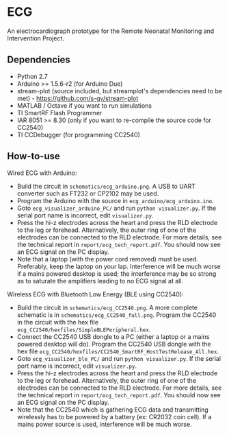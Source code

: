 ECG
===

An electrocardiograph prototype for the Remote Neonatal Monitoring and Intervention Project.

Dependencies
------------

- Python 2.7
- Arduino >= 1.5.6-r2 (for Arduino Due)
- stream-plot (source included, but streamplot's dependencies need to be met) - https://github.com/s-gv/stream-plot
- MATLAB / Octave if you want to run simulations
- TI SmartRF Flash Programmer
- IAR 8051 >= 8.30 (only if you want to re-compile the source code for CC2540)
- TI CCDebugger (for programming CC2540)

How-to-use
----------

Wired ECG with Arduino:

- Build the circuit in `schematics/ecg_arduino.png`. A USB to UART converter such as FT232 or CP2102 may be used.
- Program the Arduino with the source in `ecg_arduino/ecg_arduino.ino`.
- Goto `ecg_visualizer_arduino_PC/` and run `python visualizer.py`. If the serial port name is incorrect, edit `visualizer.py`.
- Press the hi-z electrodes across the heart and press the RLD electrode to the leg or forehead. Alternatively, the outer ring of one of the electrodes can be connected to the RLD electrode. For more details, see the technical report in `report/ecg_tech_report.pdf`. You should now see an ECG signal on the PC display.
- Note that a laptop (with the power cord removed) must be used. Preferably, keep the laptop on your lap. Interference will be much worse if a mains powered desktop is used; the interference may be so strong as to saturate the amplifiers leading to no ECG signal at all.

Wireless ECG with Bluetooth Low Energy (BLE using CC2540):

- Build the circuit in `schematics/ecg_CC2540.png`. A more complete schematic is in `schematics/ecg_CC2540_full.png`. Program the CC2540 in the circuit with the hex file `ecg_CC2540/hexfiles/SimpleBLEPeripheral.hex`.
- Connect the CC2540 USB dongle to a PC (either a laptop or a mains powered desktop will do). Program the CC2540 USB dongle with the hex file `ecg_CC2540/hexfiles/CC2540_SmartRF_HostTestRelease_All.hex`.
- Goto `ecg_visualizer_ble_PC/` and run `python visualizer.py`. If the serial port name is incorrect, edit `visualizer.py`.
- Press the hi-z electrodes across the heart and press the RLD electrode to the leg or forehead. Alternatively, the outer ring of one of the electrodes can be connected to the RLD electrode. For more details, see the technical report in `report/ecg_tech_report.pdf`. You should now see an ECG signal on the PC display.
- Note that the CC2540 which is gathering ECG data and transmitting wirelessly has to be powered by a battery (ex: CR2032 coin cell). If a mains power source is used, interference will be much worse.


